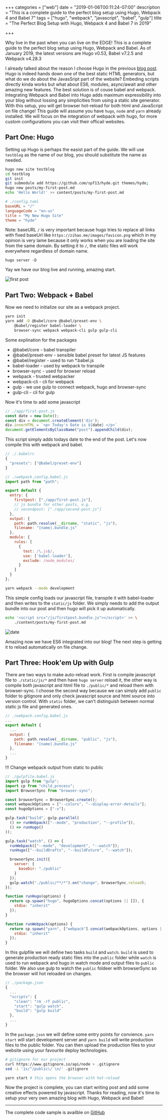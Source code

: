 +++
categories = ["web"]
date = "2019-01-06T00:11:24-07:00"
description = "This is a complete guide to the perfect blog setup using Hugo, Webpack 4 and Babel 7"
tags = ["hugo", "webpack", "javascript", "babel", "gulp"]
title = "The Perfect Blog Setup with Hugo, Webpack 4 and Babel 7 in 2019"

+++

Why live in the past when you can live on the EDGE! This is a complete guide to the perfect blog setup using Hugo, Webpack and Babel. As of January 2019, the latest versions are Hugo v0.53, Babel v7.2.5 and Webpack v4.28.3
<!--more-->

I already talked about the reason I choose Hugo in the previous [blog post](/post/hello-hugo/). Hugo is indeed hands down one of the best static HTML generators, but what do we do about the JavasSript part of the website? Embeding scripts directly kinda works but what about ES6, modules, async/await and other amazing new features. The best solution is of couse babel and webpack. Integrating Webpack and Babel into Hugo adds maximum expressibility into your blog without lossing any simplicities from using a static site generator. With this setup, you will get browser hot-reload for both html and JavaScript on file change! This guide will assume you have `hugo`, `node` and `yarn` already installed. We will focus on the integration of webpack with hugo, for more custom configurations you can visit their officail websites.

## Part One: Hugo

Setting up Hugo is perhaps the easist part of the guide. We will use `testblog` as the name of our blog, you should substitute the name as needed.

```bash
hugo new site testblog
cd testblog
git init
git submodule add https://github.com/spf13/hyde.git themes/hyde;
hugo new posts/my-first-post.md
echo 'Hello World!' >> content/posts/my-first-post.md
```

```toml
# ./config.toml
baseURL = "/"
languageCode = "en-us"
title = "My New Hugo Site"
theme = "hyde"
```

Note: baseURL `/` is very important because hugo tries to replace all links with fixed baseUrl like `https://zihao.me/images/favicon.png` which in my opinion is very lame because it only works when you are loading the site from the same domain. By setting it to `/`, the static files will work everywhere regardless of domain name.

```
hugo server -D
```

Yay we have our blog live and running, amazing start.

![first post](/images/hwb-hugo.png)

## Part Two: Webpack + Babel

Now we need to initialize our site as a webpack project.

```bash
yarn init
yarn add -D @babel/core @babel/preset-env \
    @babel/register babel-loader \
    browser-sync webpack webpack-cli gulp gulp-cli
```

Some explination for the packages

- @babel/core - babel transpiler
- @babel/preset-env - sensible babel preset for latest JS features
- @babel/register - used to run *.babel.js
- babel-loader - used by webpack to transpile
- browser-sync - used for browser reload
- webpack - trusted webpacker
- webpack-cli - cli for webpack
- gulp - we use gulp to connect webpack, hugo and browser-sync
- gulp-cli - cli for gulp

Now it's time to add some javascript

```javascript
// ./app/first-post.js
const date = new Date();
const div = document.createElement('div');
div.innerHTML = `<p> Today's Date is ${date} </p>`
document.getElementsByClassName("post").appendChild(div);
```
This script simply adds todays date to the end of the post. Let's now compile this with webpack and babel.

```javascript
// ./.babelrc
{
  "presets": ["@babel/preset-env"]
}
```

```javascript
// ./webpack.config.babel.js
import path from "path";

export default {
  entry: {
    firstpost: ["./app/first-post.js"],
    // js bundle for other posts, e.g.
    // secondpost: ["./app/second-post.js"]
  },
  output: {
    path: path.resolve(__dirname, "static", "js"),
    filename: "[name].bundle.js"
  },
  module: {
    rules: [
      {
        test: /\.js$/,
        use: ['babel-loader'],
        exclude: /node_modules/
      }
    ]
  }
};
```

```bash
yarn webpack --mode development
```

This simple config loads our javascript file, transpile it with babel-loader and then writes to the `static/js` folder.
We simply needs to add the output bundle into our post and then hugo will pick it up automatically.

```bash
echo '<script src="/js/firstpost.bundle.js"></script>' >> \
    ./content/posts/my-first-post.md
```

![date](/images/hwb-date.png)

Amazing now we have ES6 integrated into our blog! The next step is getting it to reload automatically on file change.

## Part Three: Hook'em Up with Gulp

There are two ways to make auto-reload work. First is compile javascript file to `./static/js/*` and then have `hugo server` reload it, the other way is compile both javascript and html file to `./public/*` and reload them with browser-sync. I choose the second way because we can simply add `public` folder to gitignore and only check javascript source and html source into version control. With `static` folder, we can't distinguish between normal static js file and generated ones.

```javascript
// ./webpack.config.babel.js
...
export default {
  ...
  output: {
    path: path.resolve(__dirname, "public", "js"),
    filename: "[name].bundle.js"
  },
  ...
}

```

!!! Change webpack output from static to public

```javascript
// ./gulpfile.babel.js
import gulp from "gulp";
import cp from "child_process";
import BrowserSync from "browser-sync";

const browserSync = BrowserSync.create();
const webpackOptions = ["--colors", "--display-error-details"];
const hugoOptions = ["-v"];

gulp.task("build", gulp.parallel(
  () => runWebpack(["--mode", "production", "--profile"]),
  () => runHugo()
));

gulp.task("watch", () => {
  runWebpack(["--mode", "development", "--watch"]);
  runHugo(["--buildDrafts", "--buildFuture", "--watch"]);

  browserSync.init({
    server: {
      baseDir: "./public"
    }
  });
  gulp.watch("./public/**/*").on("change", browserSync.reload);
});

function runHugo(options) {
  return cp.spawn("hugo", hugoOptions.concat(options || []), {
    stdio: "inherit"
  });
}

function runWebpack(options) {
  return cp.spawn("yarn", ["webpack"].concat(webpackOptions, options || []), {
    stdio: "inherit"
  });
}
```

In this gulpfile we will define two tasks `build` and `watch`. `build` is used to generate production ready static files into the `public` folder while `watch` is used to run webpack and hugo in watch mode and output files to `public` folder. We also use gulp to watch the `public` foldeer with browserSync so the browser will hot reloaded on changes.

```javascript
// ./package.json
{
  ...
  "scripts": {
    "clean": "rm -rf public",
    "start": "gulp watch",
    "build": "gulp build"
  },
  ...
}
```

In the `package.json` we will define some entry points for convience. `yarn start` will start development server and `yarn build` will write production files to the public folder. You can then upload the production files to your website using your favourite deploy technologies.

```bash
# gitignore for our project
curl https://www.gitignore.io/api/node > .gitignore
sed -i '1s/^/public\/ \n/' .gitignore
```

```bash
yarn start # this opens the browser with hot-reload
```

Now the project is complete, you can start writing post and add some creative effects powered by javascript. Thanks for reading, now it's time to setup your very own amazing blog with Hugo, Webpack and Babel!

* * *

The complete code sample is availble on [GitHub](https://github.com/zzh8829/testblog)
